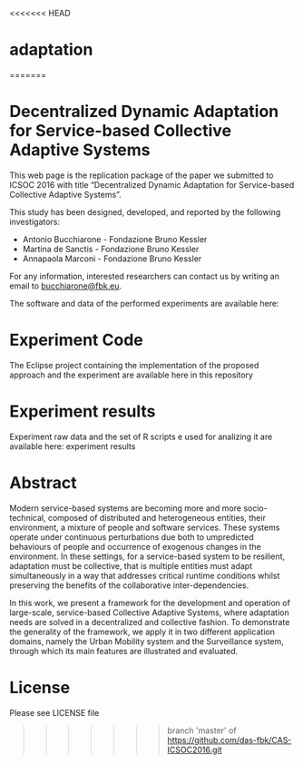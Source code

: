 <<<<<<< HEAD
# adaptation
=======
# Decentralized Dynamic Adaptation for Service-based Collective Adaptive Systems

This web page is the replication package of the paper we submitted to ICSOC 2016 with title “Decentralized Dynamic Adaptation for
Service-based Collective Adaptive Systems”.

This study has been designed, developed, and reported by the following investigators:


- Antonio Bucchiarone - Fondazione Bruno Kessler
- Martina de Sanctis - Fondazione Bruno Kessler
- Annapaola Marconi - Fondazione Bruno Kessler

For any information, interested researchers can contact us by writing an email to bucchiarone@fbk.eu.

The software and data of the performed experiments are available here:

# Experiment Code

The Eclipse project containing the implementation of the proposed approach and the experiment are available here in this repository

# Experiment results

Experiment raw data and the set of R scripts e used for analizing it are available here: experiment results

# Abstract
Modern service-based systems are becoming more and more socio-technical, composed of distributed and heterogeneous entities, their environment, a mixture of people and software services. These systems operate under continuous perturbations due both to umpredicted behaviours of people and occurrence of exogenous changes in the environment. 
In these settings, for a service-based system to be resilient, adaptation must be collective, that is multiple entities must adapt simultaneously in a way that addresses critical runtime conditions whilst preserving the benefits of the collaborative inter-dependencies.

In this work, we present a framework for the development and operation of large-scale, service-based Collective Adaptive Systems, where adaptation needs are solved in a decentralized and collective fashion. To demonstrate the generality of the framework, we apply it in two different application domains, namely the Urban Mobility system and the Surveillance system, through which its main features are illustrated and evaluated.

# License
Please see LICENSE file
>>>>>>> branch 'master' of https://github.com/das-fbk/CAS-ICSOC2016.git
